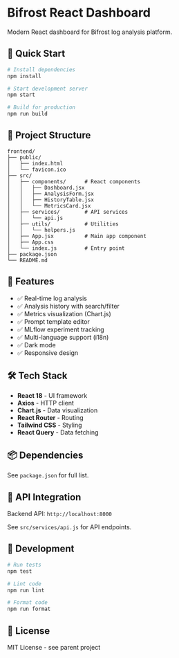 # Bifrost React Dashboard

Modern React dashboard for Bifrost log analysis platform.

## 🚀 Quick Start

```bash
# Install dependencies
npm install

# Start development server
npm start

# Build for production
npm run build
```

## 📁 Project Structure

```
frontend/
├── public/
│   ├── index.html
│   └── favicon.ico
├── src/
│   ├── components/      # React components
│   │   ├── Dashboard.jsx
│   │   ├── AnalysisForm.jsx
│   │   ├── HistoryTable.jsx
│   │   └── MetricsCard.jsx
│   ├── services/        # API services
│   │   └── api.js
│   ├── utils/           # Utilities
│   │   └── helpers.js
│   ├── App.jsx          # Main app component
│   ├── App.css
│   └── index.js         # Entry point
├── package.json
└── README.md
```

## 🎨 Features

- ✅ Real-time log analysis
- ✅ Analysis history with search/filter
- ✅ Metrics visualization (Chart.js)
- ✅ Prompt template editor
- ✅ MLflow experiment tracking
- ✅ Multi-language support (i18n)
- ✅ Dark mode
- ✅ Responsive design

## 🛠️ Tech Stack

- **React 18** - UI framework
- **Axios** - HTTP client
- **Chart.js** - Data visualization
- **React Router** - Routing
- **Tailwind CSS** - Styling
- **React Query** - Data fetching

## 📦 Dependencies

See `package.json` for full list.

## 🔗 API Integration

Backend API: `http://localhost:8000`

See `src/services/api.js` for API endpoints.

## 🎯 Development

```bash
# Run tests
npm test

# Lint code
npm run lint

# Format code
npm run format
```

## 📝 License

MIT License - see parent project
